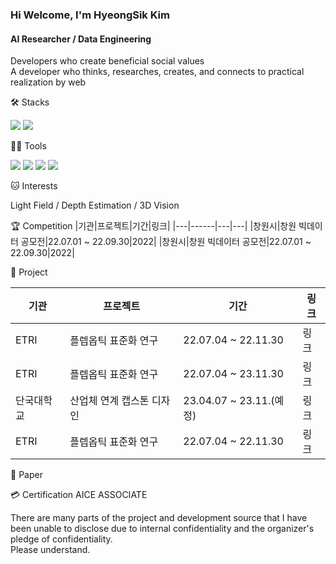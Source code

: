 ### Hi Welcome, I'm HyeongSik Kim 

#### AI Researcher / Data Engineering
Developers who create beneficial social values   
A developer who thinks, researches, creates, and connects to practical realization by web


🛠️ Stacks

<img src="https://img.shields.io/badge/Python-3766AB?style=flat-square&logo=Python&logoColor=white"/> <img src="https://img.shields.io/badge/pytorch-EE4C2C?style=flat-square&logo=pytorch&logoColor=white"/> 

💪🏼 Tools 

<img src="https://img.shields.io/badge/Visual Studio Code-007ACC?style=flat-square&logo=Visual Studio Code&logoColor=white"/> <img src="https://img.shields.io/badge/GitHub-181717?style=flat-square&logo=GitHub&logoColor=white"/> <img src="https://img.shields.io/badge/Vim-019733?style=flat-square&logo=Vim&logoColor=white"/> <img src="https://img.shields.io/badge/Anaconda-44A833?style=flat-square&logo=Anaconda&logoColor=white"/>

🐱 Interests

Light Field / Depth Estimation / 3D Vision 

🏆 Competition
|기관|프로젝트|기간|링크|
|---|------|---|---|
|창원시|창원 빅데이터 공모전|22.07.01 ~ 22.09.30|2022|
|창원시|창원 빅데이터 공모전|22.07.01 ~ 22.09.30|2022|


📘 Project

|기관|프로젝트|기간|링크|
|---|------|---|---|
|ETRI|플렙옵틱 표준화 연구|22.07.04 ~ 22.11.30|링크|
|ETRI|플렙옵틱 표준화 연구|22.07.04 ~ 23.11.30|링크|
|단국대학교|산업체 연계 캡스톤 디자인|23.04.07 ~ 23.11.(예정)|링크|
|ETRI|플렙옵틱 표준화 연구|22.07.04 ~ 22.11.30|링크|

📃 Paper

💳 Certification
AICE ASSOCIATE

There are many parts of the project and development source that I have been unable to disclose due to internal confidentiality and the organizer's pledge of confidentiality.  
Please understand.
